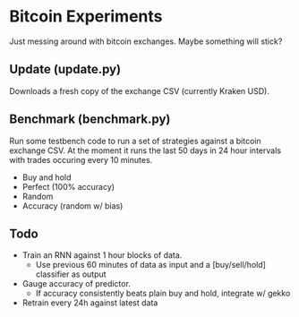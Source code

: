# Bitcoin Experiments
Just messing around with bitcoin exchanges. Maybe something will stick?

## Update (update.py)
Downloads a fresh copy of the exchange CSV (currently Kraken USD).

## Benchmark (benchmark.py)
Run some testbench code to run a set of strategies against a bitcoin exchange CSV. At the moment it runs the last 50 days in 24 hour intervals with trades occuring every 10 minutes.
- Buy and hold
- Perfect (100% accuracy)
- Random
- Accuracy (random w/ bias)

## Todo
- Train an RNN against 1 hour blocks of data. 
  - Use previous 60 minutes of data as input and a [buy/sell/hold] classifier as output
- Gauge accuracy of predictor. 
  - If accuracy consistently beats plain buy and hold, integrate w/ gekko
- Retrain every 24h against latest data
